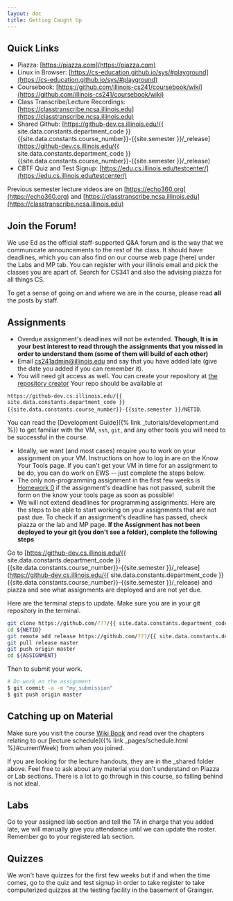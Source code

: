 ```yaml
---
layout: doc
title: Getting Caught Up
---
```


## Quick Links

* Piazza: [https://piazza.com](https://piazza.com)
* Linux in Browser: [https://cs-education.github.io/sys/#playground](https://cs-education.github.io/sys/#playground)
* Coursebook: [https://github.com/illinois-cs241/coursebook/wiki](https://github.com/illinois-cs241/coursebook/wiki)
* Class Transcribe/Lecture Recordings: [https://classtranscribe.ncsa.illinois.edu](https://classtranscribe.ncsa.illinois.edu)
* Shared Github: [https://github-dev.cs.illinois.edu/{{ site.data.constants.department_code }}{{site.data.constants.course_number}}-{{site.semester }}/_release](https://github-dev.cs.illinois.edu/{{ site.data.constants.department_code }}{{site.data.constants.course_number}}-{{site.semester }}/_release)
* CBTF Quiz and Test Signup: [https://edu.cs.illinois.edu/testcenter/](https://edu.cs.illinois.edu/testcenter/)

Previous semester lecture videos are on [https://echo360.org](https://echo360.org) and [https://classtranscribe.ncsa.illinois.edu](https://classtranscribe.ncsa.illinois.edu) 

## Join the Forum!

We use Ed as the official staff-supported Q&A forum and is the way that we communicate announcements to the rest of the class. It should have deadlines, which you can also find on our course web page (here) under the Labs and MP tab. You can register with your illinois email and pick the classes you are apart of. Search for CS341 and also the advising piazza for all things CS.

To get a sense of going on and where we are in the course, please read **all** the posts by staff.

## Assignments

* Overdue assignment's deadlines will not be extended. **Though, It is in your best interest to read through the assignments that you missed in order to understand them (some of them will build of each other)**
* Email cs241admin@illinois.edu and say that you have added late (give the date you added if you can remember it).
* You will need git access as well. You can create your repository at [the repository creator](https://edu.cs.illinois.edu/create-ghe-repo/{{site.data.constants.department_code}}{{site.data.constants.course_number}}-{{site.semester}}/) Your repo should be available at

`https://github-dev.cs.illinois.edu/{{ site.data.constants.department_code }}{{site.data.constants.course_number}}-{{site.semester }}/NETID`.

You can read the [Development Guide]({% link _tutorials/development.md %}) to get familiar with the VM, `ssh`, `git`, and any other tools you will need to be successful in the course.
* Ideally, we want (and most cases) require you to work on your assignment on your VM. Instructions on how to log in are on the Know Your Tools page. If you can't get your VM in time for an assignment to be do, you can do work on EWS -- just complete the steps below.
* The only non-programming assignment in the first few weeks is [Homework 0](https://github.com/angrave/SystemProgramming/wiki/HW0) if the assignment's deadline has not passed, submit the form on the know your tools page as soon as possible!
* We will not extend deadlines for programming assignments. Here are the steps to be able to start working on your assignments that are not past due. To check if an assignment's deadline has passed, check piazza or the lab and MP page. **If the Assignment has not been deployed to your git (you don't see a folder), complete the following steps**

Go to [https://github-dev.cs.illinois.edu/{{ site.data.constants.department_code }}{{site.data.constants.course_number}}-{{site.semester }}/_release](https://github-dev.cs.illinois.edu/{{ site.data.constants.department_code }}{{site.data.constants.course_number}}-{{site.semester }}/_release) and piazza and see what assignments are deployed and are not yet due.

Here are the terminal steps to update. Make sure you are in your git repository in the terminal.
```bash
git clone https://github.com/???/{{ site.data.constants.department_code }}{{site.data.constants.course_number}}-{{site.semester }}/${NETID}
cd ${NETID}
git remote add release https://github.com/???/{{ site.data.constants.department_code }}{{site.data.constants.course_number}}-{{site.semester }}/_release
git pull release master
git push origin master
cd ${ASSIGNMENT}
```

Then to submit your work.

```bash
# Do work on the assignment
$ git commit -a -m "my_submission"
$ git push origin master
```

## Catching up on Material

Make sure you visit the course [Wiki Book](https://github.com/angrave/SystemProgramming/wiki) and read over the chapters relating to our [lecture schedule]({% link _pages/schedule.html %}#currentWeek) from when you joined.

If you are looking for the lecture handouts, they are in the _shared folder above. Feel free to ask about any material you don't understand on Piazza or Lab sections. There is a lot to go through in this course, so falling behind is not ideal.

## Labs

Go to your assigned lab section and tell the TA in charge that you added late, we will manually give you attendance until we can update the roster. Remember go to your registered lab section.

## Quizzes

We won't have quizzes for the first few weeks but if and when the time comes, go to the quiz and test signup in order to take register to take computerized quizzes at the testing facility in the basement of Grainger.
